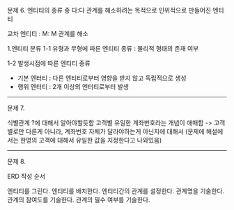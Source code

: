 

문제 6. 엔티티의 종류 중 다:다 관계를 해소하려는 목적으로 인위적으로 만들어진 엔티티

교차 엔티티 : M: M 관계를 해소

1.엔티티 분류
1-1 유형과 무형에 따른 엔티티 종류 : 물리적 형태의 존재 여부 

1-2 발생시점에 따른 엔티티 종류
- 기본 엔터티 : 다른 엔티티로부터 영향을 받지 않고 독립적으로 생성
- 행위 엔터티 : 2개 이상의 엔터티로부터 발생 

---

문제 7.

식별관계 ?에 대해서 알아야할듯함
고객별 유일한 계좌번호라는 개념이 애매함 
-> 고객별로만 다른게 아니라, 계좌번호 자체가 달라야하는게 아닌지에 대해서 (문제에 해설에서는 한명의 고객에 대해서 유일한 값을 지정한다고 나와있음)

---

문제 8.

ERD 작성 순서

엔티티를 그린다.
엔티티를 배치한다.
엔티티간의 관계를 설정한다.
관계명을 기술한다.
관계의 참여도를 기술한다.
관계의 필수 여부를 기술한다.
